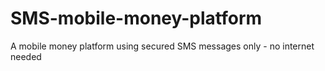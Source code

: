 # SMS-mobile-money-platform
A mobile money platform using secured SMS messages only - no internet needed
